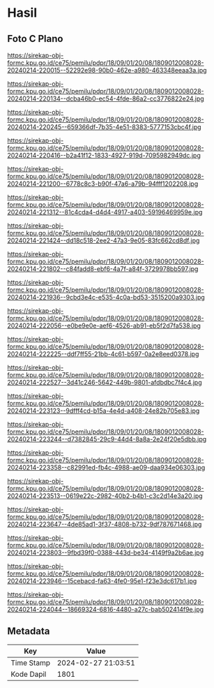 # Hasil

## Foto C Plano

https://sirekap-obj-formc.kpu.go.id/ce75/pemilu/pdpr/18/09/01/20/08/1809012008028-20240214-220015--52292e98-90b0-462e-a980-463348eeaa3a.jpg

https://sirekap-obj-formc.kpu.go.id/ce75/pemilu/pdpr/18/09/01/20/08/1809012008028-20240214-220134--dcba46b0-ec54-4fde-86a2-cc3776822e24.jpg

https://sirekap-obj-formc.kpu.go.id/ce75/pemilu/pdpr/18/09/01/20/08/1809012008028-20240214-220245--659366df-7b35-4e51-8383-5777153cbc4f.jpg

https://sirekap-obj-formc.kpu.go.id/ce75/pemilu/pdpr/18/09/01/20/08/1809012008028-20240214-220416--b2a41f12-1833-4927-919d-7095982949dc.jpg

https://sirekap-obj-formc.kpu.go.id/ce75/pemilu/pdpr/18/09/01/20/08/1809012008028-20240214-221200--6778c8c3-b90f-47a6-a79b-94fff1202208.jpg

https://sirekap-obj-formc.kpu.go.id/ce75/pemilu/pdpr/18/09/01/20/08/1809012008028-20240214-221312--81c4cda4-d4d4-4917-a403-59196469959e.jpg

https://sirekap-obj-formc.kpu.go.id/ce75/pemilu/pdpr/18/09/01/20/08/1809012008028-20240214-221424--dd18c518-2ee2-47a3-9e05-83fc662cd8df.jpg

https://sirekap-obj-formc.kpu.go.id/ce75/pemilu/pdpr/18/09/01/20/08/1809012008028-20240214-221802--c84fadd8-ebf6-4a7f-a84f-3729978bb597.jpg

https://sirekap-obj-formc.kpu.go.id/ce75/pemilu/pdpr/18/09/01/20/08/1809012008028-20240214-221936--9cbd3e4c-e535-4c0a-bd53-3515200a9303.jpg

https://sirekap-obj-formc.kpu.go.id/ce75/pemilu/pdpr/18/09/01/20/08/1809012008028-20240214-222056--e0be9e0e-aef6-4526-ab91-eb5f2d7fa538.jpg

https://sirekap-obj-formc.kpu.go.id/ce75/pemilu/pdpr/18/09/01/20/08/1809012008028-20240214-222225--ddf7ff55-21bb-4c61-b597-0a2e8eed0378.jpg

https://sirekap-obj-formc.kpu.go.id/ce75/pemilu/pdpr/18/09/01/20/08/1809012008028-20240214-222527--3d41c246-5642-449b-9801-afdbdbc7f4c4.jpg

https://sirekap-obj-formc.kpu.go.id/ce75/pemilu/pdpr/18/09/01/20/08/1809012008028-20240214-223123--9dfff4cd-b15a-4e4d-a408-24e82b705e83.jpg

https://sirekap-obj-formc.kpu.go.id/ce75/pemilu/pdpr/18/09/01/20/08/1809012008028-20240214-223244--d7382845-29c9-44d4-8a8a-2e24f20e5dbb.jpg

https://sirekap-obj-formc.kpu.go.id/ce75/pemilu/pdpr/18/09/01/20/08/1809012008028-20240214-223358--c82991ed-fb4c-4988-ae09-daa934e06303.jpg

https://sirekap-obj-formc.kpu.go.id/ce75/pemilu/pdpr/18/09/01/20/08/1809012008028-20240214-223513--0619e22c-2982-40b2-b4b1-c3c2d14e3a20.jpg

https://sirekap-obj-formc.kpu.go.id/ce75/pemilu/pdpr/18/09/01/20/08/1809012008028-20240214-223647--4de85ad1-3f37-4808-b732-9df787671468.jpg

https://sirekap-obj-formc.kpu.go.id/ce75/pemilu/pdpr/18/09/01/20/08/1809012008028-20240214-223803--9fbd39f0-0388-443d-be34-4149f9a2b6ae.jpg

https://sirekap-obj-formc.kpu.go.id/ce75/pemilu/pdpr/18/09/01/20/08/1809012008028-20240214-223946--15cebacd-fa63-4fe0-95e1-f23e3dc617b1.jpg

https://sirekap-obj-formc.kpu.go.id/ce75/pemilu/pdpr/18/09/01/20/08/1809012008028-20240214-224044--18669324-6816-4480-a27c-bab502414f9e.jpg


## Metadata

| Key        | Value               |
| ---------- | ------------------- |
| Time Stamp | 2024-02-27 21:03:51 |
| Kode Dapil | 1801                |



